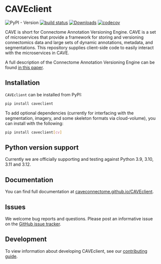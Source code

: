 # CAVEclient

![PyPI - Version](https://img.shields.io/pypi/v/CAVEclient)
[![build status](https://github.com/CAVEconnectome/CAVEclient/actions/workflows/daily.yml/badge.svg)](https://github.com/CAVEconnectome/CAVEclient/actions/workflows/daily.yml) [![Downloads](https://static.pepy.tech/badge/caveclient)](https://pepy.tech/project/caveclient)
[![codecov](https://codecov.io/gh/CAVEconnectome/CAVEclient/graph/badge.svg?token=KVI1AG6B8A)](https://codecov.io/gh/CAVEconnectome/CAVEclient)

CAVE is short for Connectome Annotation Versioning Engine. CAVE is a set of microservices
that provide a framework for storing and versioning connectomics data and large sets of
dynamic annotations, metadata, and segmentations. This repository supplies client-side
code to easily interact with the microservices in CAVE.

A full description of the Connectome Annotation Versioning Engine can be found [in this paper](https://www.biorxiv.org/content/10.1101/2023.07.26.550598v1).

## Installation

`CAVEclient` can be installed from PyPI:

```bash
pip install caveclient
```

To add optional dependencies (currently for interfacing with the segmentation, imagery,
and some skeleton formats via cloud-volume), you can install with the following:

```bash
pip install caveclient[cv]
```

## Python version support

Currently we are officially supporting and testing against Python 3.9, 3.10, 3.11 and 3.12.

## Documentation

You can find full documentation at [caveconnectome.github.io/CAVEclient](https://caveconnectome.github.io/CAVEclient).

## Issues

We welcome bug reports and questions. Please post an informative issue on the [GitHub issue tracker](https://github.com/CAVEconnectome/CAVEclient/issues).

## Development

To view information about developing CAVEclient, see our [contributing guide](https://caveconnectome.github.io/CAVEclient/contributing).
